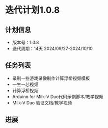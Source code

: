 # 迭代计划1.0.8

## 计划信息

- 版本号：1.0.8
- 迭代周期：14天 2024/09/27-2024/10/10

## 任务列表

- 录制一些游戏录像制作计算浮桥视频模板
- 一生一芯视频
- 计算浮桥视频 
- Arduino for Milk-V Duo代码示例脚本/教学视频
- Milk-V Duo 验证文档/教学视频


## 进展

